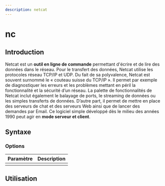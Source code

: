 ```yaml
---
description: netcat
---
```


# nc

## Introduction

Netcat est un **outil en ligne de commande** permettant d'écrire et de lire des données dans le réseau. Pour le transfert des données, Netcat utilise les protocoles réseau TCP/IP et UDP. Du fait de sa polyvalence, Netcat est souvent surnommé le « couteau suisse du TCP/IP ». Il permet par exemple de diagnostiquer les erreurs et les problèmes mettant en péril la fonctionnalité et la sécurité d’un réseau. La palette de fonctionnalités de Netcat inclut également le balayage de ports, le streaming de données ou les simples transferts de données. D’autre part, il permet de mettre en place des serveurs de chat et des serveurs Web ainsi que de lancer des demandes par Email. Ce logiciel simple développé dès le milieu des années 1990 peut agir en **mode serveur et client**.

## Syntaxe

### Options

| Paramètre | Description |
| --------- | ----------- |
|           |             |

## Utilisation

